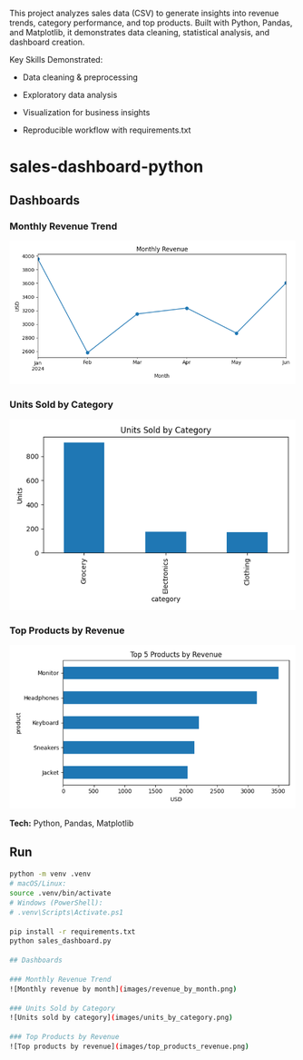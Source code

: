 This project analyzes sales data (CSV) to generate insights into revenue trends, category performance, and top products. Built with Python, Pandas, and Matplotlib, it demonstrates data cleaning, statistical analysis, and dashboard creation.

Key Skills Demonstrated:

- Data cleaning & preprocessing

- Exploratory data analysis

- Visualization for business insights

- Reproducible workflow with requirements.txt


# sales-dashboard-python

## Dashboards  

### Monthly Revenue Trend  
![Monthly revenue by month](images/revenue_by_month.png)

### Units Sold by Category  
![Units sold by category](images/units_by_category.png)

### Top Products by Revenue  
![Top products by revenue](images/top_products_revenue.png)

**Tech:** Python, Pandas, Matplotlib

## Run
```bash
python -m venv .venv
# macOS/Linux:
source .venv/bin/activate
# Windows (PowerShell):
# .venv\Scripts\Activate.ps1

pip install -r requirements.txt
python sales_dashboard.py

## Dashboards

### Monthly Revenue Trend
![Monthly revenue by month](images/revenue_by_month.png)

### Units Sold by Category
![Units sold by category](images/units_by_category.png)

### Top Products by Revenue
![Top products by revenue](images/top_products_revenue.png)
